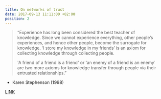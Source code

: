 ```yaml
---
title: On networks of trust
date: 2017-09-13 11:11:00 +02:00
position: 2
---
```


> “Experience has long been considered the best teacher of knowledge. Since we cannot
> experience everything, other people’s experiences, and hence other people, become the
> surrogate for knowledge. ‘I store my knowledge in my friends’ is an axiom for collecting
> knowledge through collecting people.
>
> \'A friend of a friend is a friend' or 'an enemy of a friend is an enemy' are two more axioms for knowledge transfer through people via their entrusted relationships.”

- Karen Stephenson (1998)

[LINK](http://www.drkaren.us/pdfs/icf.pdf)